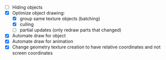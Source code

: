 - [ ] Hiding objects
- [x] Optimize object drawing:
  - [x] group same texture objects (batching)
  - [x] culling
  - [ ] partial updates (only redraw parts that changed)
- [x] Automate draw for object
- [x] Automate draw for animation
- [x] Change geometry texture creation to have relative coordinates and not screen coordinates
